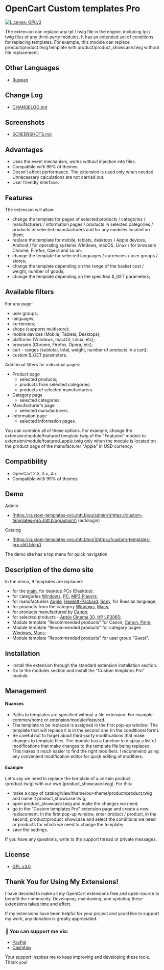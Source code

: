# OpenCart Custom templates Pro
[![License: GPLv3](https://img.shields.io/badge/license-GPL%20V3-green?style=plastic)](LICENSE)

The extension can replace any tpl / twig file in the engine, including tpl / twig files of any third-party modules. It has an extended set of conditions for replacing templates. For example, this module can replace product/product.twig template with product/product_showcase.twig without file replacement.

## Other Languages

* [Russian](README_RU.md)

## Change Log

* [CHANGELOG.md](docs/CHANGELOG.md)

## Screenshots

* [SCREENSHOTS.md](docs/SCREENSHOTS.md)

## Advantages

* Uses the event mechanism, works without injection into files.
* Compatible with 99% of themes.
* Doesn't affect performance. The extension is used only when needed. Unnecessary calculations are not carried out.
* User friendly interface.

## Features

The extension will allow:

* change the template for pages of selected products / categories / manufacturers / information pages / products in selected categories / products of selected manufacturers and for any modules located on them;
* replace the template for mobile, tablets, desktops / Apple devices, Android / for operating systems Windows, macOS, Linux / for browsers Chrome, Firefox, Opera and so on;
* change the template for selected languages / currencies / user groups / stores;
* change the template depending on the range of the basket cost / weight, number of goods;
* change the template depending on the specified $_GET parameters;

## Available filters

For any page:

* user groups;
* languages;
* currencies;
* shops (supports multistore);
* mobile devices (Mobile, Tablets, Desktops);
* platforms (Windows, macOS, Linux, etc);
* browsers (Chrome, Firefox, Opera, etc);
* cart - ranges (subtotal, total, weight, number of products in a cart);
* custom $_GET parameters.

Additional filters for individual pages:

* Product page
    * selected products;
    * products from selected categories;
    * products of selected manufacturers.
* Category page
    * selected categories.
* Manufacturer's page
    * selected manufacturers.
* Information page
    * selected information pages.

You can combine all of these options. For example, change the extension/module/featured template.twig of the "Featured" module to extension/module/featured_apple.twig only when the module is located on the product page of the manufacturer "Apple" in USD currency.

## Compatibility

* OpenCart 2.3, 3.x, 4.x.
* Compatible with 99% of themes.

## Demo

Admin

* [https://custom-templates-pro.shtt.blog/admin/](https://custom-templates-pro.shtt.blog/admin/) (autologin)

Catalog

* [https://custom-templates-pro.shtt.blog/](https://custom-templates-pro.shtt.blog/)

The demo site has a top menu for quick navigation.

## Description of the demo site

In the demo, 9 templates are replaced:

* for the [main](https://custom-templates-pro.shtt.blog/index.php?route=common/home), for desktop PCs (Desktop);
* for categories [Windows](https://custom-templates-pro.shtt.blog/index.php?route=product/category&path=18_45), [PC](https://custom-templates-pro.shtt.blog/index.php?route=product/category&path=20_26), [MP3 Players](https://custom-templates-pro.shtt.blog/index.php?route=product/category&path=34);
* for manufacturers [Apple](https://custom-templates-pro.shtt.blog/index.php?route=product/manufacturer/info&manufacturer_id=8), [Hewlett-Packard](https://custom-templates-pro.shtt.blog/index.php?route=product/manufacturer/info&manufacturer_id=7), [Sony](https://custom-templates-pro.shtt.blog/index.php?route=product/manufacturer/info&manufacturer_id=10), for Russian language;
* for products from the category [Windows](https://custom-templates-pro.shtt.blog/index.php?route=product/category&path=18_45), [Macs](https://custom-templates-pro.shtt.blog/index.php?route=product/category&path=18_46);
* for products manufactured by [Canon](https://custom-templates-pro.shtt.blog/index.php?route=product/product&product_id=30);
* for selected products - [Apple Cinema 30](https://custom-templates-pro.shtt.blog/index.php?route=product/product&product_id=42),[ HP LP3065](https://custom-templates-pro.shtt.blog/index.php?route=product/product&product_id=47);
* Module template "Recommended products" for Canon, [Canon](https://custom-templates-pro.shtt.blog/index.php?route=product/product&product_id=30),[ Palm](https://custom-templates-pro.shtt.blog/index.php?route=product/manufacturer/info&manufacturer_id=6);
* Module template "Recommended products" for category pages [Windows](https://custom-templates-pro.shtt.blog/index.php?route=product/category&path=18_45),[ Macs](https://custom-templates-pro.shtt.blog/index.php?route=product/category&path=18_46);
* Module template "Recommended products" for user group "Guest".

## Installation

* Install the extension through the standard extension installation section.
* Go to the modules section and install the "Custom templates Pro" module.

## Management

#### Nuances

* Paths to templates are specified without a file extension. For example common/home or extension/module/featured.
* The template to be replaced is assigned in the first pop-up window. The template that will replace it is in the second one (in the conditional form).
* Be careful not to forget about third-party modifications that make changes to template files. The module has a function to display a list of modifications that make changes to the template file being replaced. This makes it much easier to find the right modifiers. I recommend using any convenient modification editor for quick editing of modifiers.

#### Example

Let's say we need to replace the template of a certain product (product.twig) with our own (product_showcase.twig). For this:

* make a copy of catalog/view/theme/our-theme/product/product.twig and name it product_showcase.twig;
* open product_showcase.twig and make the changes we need;
* go to the "Custom templates Pro" extension page and create a new replacement. In the first pop-up window, enter product / product, in the second; product/product_showcase and select the conditions we need or products for which we need to change the template;
* save the settings.

If you have any questions, write to the support thread or private messages.

## License

* [GPL v3.0](LICENSE.MD)

## Thank You for Using My Extensions!

I have decided to make all my OpenCart extensions free and open-source to benefit the community. Developing, maintaining, and updating these extensions takes time and effort.

If my extensions have been helpful for your project and you’d like to support my work, any donation is greatly appreciated.

### 💙 You can support me via:

* [PayPal](https://paypal.me/TalgatShashakhmetov?country.x=US&locale.x=en_US)
* [CashApp](https://cash.app/$TalgatShashakhmetov)

Your support inspires me to keep improving and developing these tools. Thank you!
